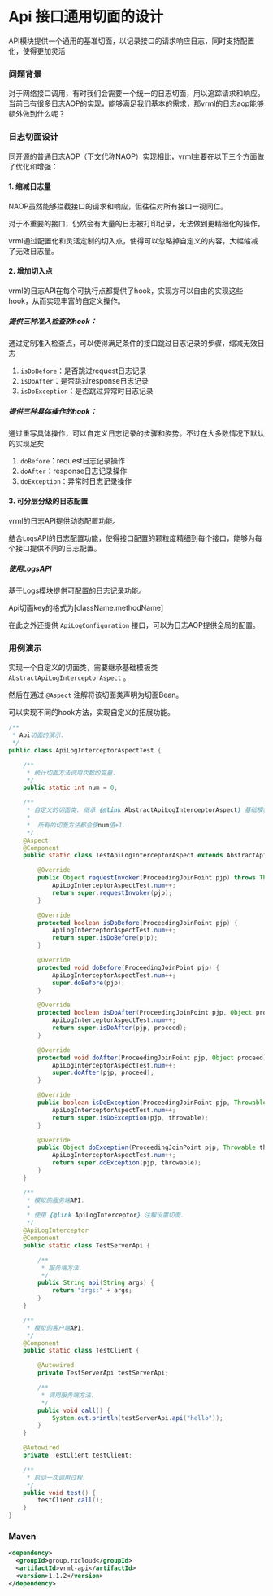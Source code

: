 # Api 接口通用切面的设计

API模块提供一个通用的基准切面，以记录接口的请求响应日志，同时支持配置化，使得更加灵活

### 问题背景

对于网络接口调用，有时我们会需要一个统一的日志切面，用以追踪请求和响应。
当前已有很多日志AOP的实现，能够满足我们基本的需求，那vrml的日志aop能够额外做到什么呢？

### 日志切面设计

同开源的普通日志AOP（下文代称NAOP）实现相比，vrml主要在以下三个方面做了优化和增强：

#### 1. 缩减日志量

NAOP虽然能够拦截接口的请求和响应，但往往对所有接口一视同仁。

对于不重要的接口，仍然会有大量的日志被打印记录，无法做到更精细化的操作。

vrml通过配置化和灵活定制的切入点，使得可以忽略掉自定义的内容，大幅缩减了无效日志量。

#### 2. 增加切入点

vrml的日志API在每个可执行点都提供了hook，实现方可以自由的实现这些hook，从而实现丰富的自定义操作。

##### 提供三种准入检查的hook：

通过定制准入检查点，可以使得满足条件的接口跳过日志记录的步骤，缩减无效日志

1. `isDoBefore`：是否跳过request日志记录
2. `isDoAfter`：是否跳过response日志记录
3. `isDoException`：是否跳过异常时日志记录

##### 提供三种具体操作的hook：

通过重写具体操作，可以自定义日志记录的步骤和姿势。不过在大多数情况下默认的实现足矣

1. `doBefore`：request日志记录操作
2. `doAfter`：response日志记录操作
3. `doException`：异常时日志记录操作

#### 3. 可分层分级的日志配置

vrml的日志API提供动态配置功能。

结合`Logs`API的日志配置功能，使得接口配置的颗粒度精细到每个接口，能够为每个接口提供不同的日志配置。

##### 使用[LogsAPI](../vrml-log/README.md)

基于Logs模块提供可配置的日志记录功能。

Api切面key的格式为[className.methodName]

在此之外还提供 `ApiLogConfiguration` 接口，可以为日志AOP提供全局的配置。

### 用例演示

实现一个自定义的切面类，需要继承基础模板类 `AbstractApiLogInterceptorAspect` 。

然后在通过 `@Aspect` 注解将该切面类声明为切面Bean。

可以实现不同的hook方法，实现自定义的拓展功能。

```java
/**
 * Api切面的演示.
 */
public class ApiLogInterceptorAspectTest {

    /**
     * 统计切面方法调用次数的变量.
     */
    public static int num = 0;

    /**
     * 自定义的切面类. 继承 {@link AbstractApiLogInterceptorAspect} 基础模板类.
     *
     *  所有的切面方法都会使num值+1.
     */
    @Aspect
    @Component
    public static class TestApiLogInterceptorAspect extends AbstractApiLogInterceptorAspect {

        @Override
        public Object requestInvoker(ProceedingJoinPoint pjp) throws Throwable {
            ApiLogInterceptorAspectTest.num++;
            return super.requestInvoker(pjp);
        }

        @Override
        protected boolean isDoBefore(ProceedingJoinPoint pjp) {
            ApiLogInterceptorAspectTest.num++;
            return super.isDoBefore(pjp);
        }

        @Override
        protected void doBefore(ProceedingJoinPoint pjp) {
            ApiLogInterceptorAspectTest.num++;
            super.doBefore(pjp);
        }

        @Override
        protected boolean isDoAfter(ProceedingJoinPoint pjp, Object proceed) {
            ApiLogInterceptorAspectTest.num++;
            return super.isDoAfter(pjp, proceed);
        }

        @Override
        protected void doAfter(ProceedingJoinPoint pjp, Object proceed) {
            ApiLogInterceptorAspectTest.num++;
            super.doAfter(pjp, proceed);
        }

        @Override
        public boolean isDoException(ProceedingJoinPoint pjp, Throwable throwable) {
            ApiLogInterceptorAspectTest.num++;
            return super.isDoException(pjp, throwable);
        }

        @Override
        public Object doException(ProceedingJoinPoint pjp, Throwable throwable) throws Throwable {
            ApiLogInterceptorAspectTest.num++;
            return super.doException(pjp, throwable);
        }
    }

    /**
     * 模拟的服务端API.
     * 
     * 使用 {@link ApiLogInterceptor} 注解设置切面.
     */
    @ApiLogInterceptor
    @Component
    public static class TestServerApi {

        /**
         * 服务端方法.
         */
        public String api(String args) {
            return "args:" + args;
        }
    }

    /**
     * 模拟的客户端API.
     */
    @Component
    public static class TestClient {

        @Autowired
        private TestServerApi testServerApi;

        /**
         * 调用服务端方法.
         */
        public void call() {
            System.out.println(testServerApi.api("hello"));
        }
    }

    @Autowired
    private TestClient testClient;

    /**
     * 启动一次调用过程.
     */
    public void test() {
        testClient.call();
    }
}
```

### Maven

```xml
<dependency>
  <groupId>group.rxcloud</groupId>
  <artifactId>vrml-api</artifactId>
  <version>1.1.2</version>
</dependency>
```